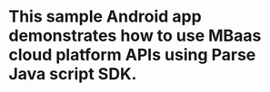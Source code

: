 

# This sample Android app demonstrates how to use MBaas cloud platform APIs using Parse Java script SDK.


